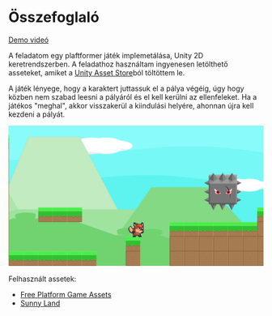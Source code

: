# Összefoglaló

[Demo videó](https://youtu.be/CJsmYPR6vTQ)

A feladatom egy plaftformer játék implemetálása, Unity 2D keretrendszerben. A feladathoz használtam ingyenesen letölthető asseteket, amiket a [Unity Asset Store](https://assetstore.unity.com/?gclid=Cj0KCQjws-OEBhCkARIsAPhOkIYNuw8LUkBji7Y2pqaVg2Htpc1WLckOp5LCVUIztR5or9Sw3cCEFfsaApEZEALw_wcB)ból töltöttem le.

A játék lényege, hogy a karaktert juttassuk el a pálya végéig, úgy hogy közben nem szabad leesni a pályáról és el kell kerülni az ellenfeleket. Ha a játékos "meghal", akkor visszakerül a kiindulási helyére, ahonnan újra kell kezdeni a pályát.

![image](Pictures/p1.png "Demo")

Felhasznált assetek:
 
- [Free Platform Game Assets](https://assetstore.unity.com/packages/2d/environments/free-platform-game-assets-85838)
- [Sunny Land](https://assetstore.unity.com/packages/2d/characters/sunny-land-103349)
